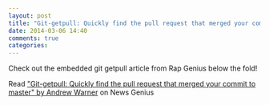 ```yaml
---
layout: post
title: "Git-getpull: Quickly find the pull request that merged your commit to master"
date: 2014-03-06 14:40
comments: true
categories: 
---
```


Check out the embedded git getpull article from Rap Genius below the fold!

<!-- more -->

<div id='rg_embed_link_270809' class='rg_embed_link'>Read <a href="http://news.rapgenius.com/Andrew-warner-git-getpull-quickly-find-the-pull-request-that-merged-your-commit-to-master-annotated">"Git-getpull: Quickly find the pull request that merged your commit to master" by Andrew Warner</a> on News Genius</div><script src='//news.rapgenius.com/songs/270809/embed.js'></script>
